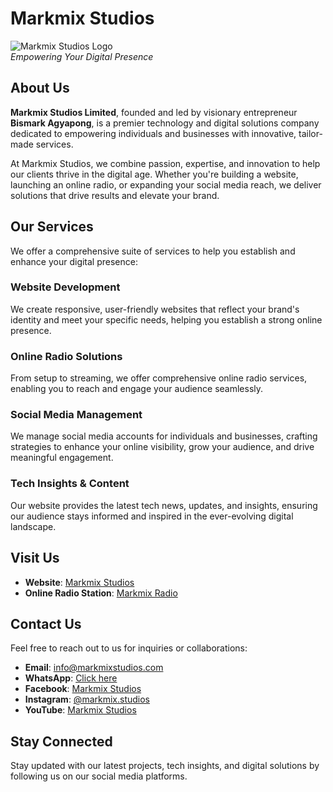 # Markmix Studios

![Markmix Studios Logo](https://cdn.jsdelivr.net/gh/bismarkagyapong/files@refs/heads/main/msl.1.webp)  
*Empowering Your Digital Presence*

## About Us

**Markmix Studios Limited**, founded and led by visionary entrepreneur **Bismark Agyapong**, is a premier technology and digital solutions company dedicated to empowering individuals and businesses with innovative, tailor-made services.

At Markmix Studios, we combine passion, expertise, and innovation to help our clients thrive in the digital age. Whether you're building a website, launching an online radio, or expanding your social media reach, we deliver solutions that drive results and elevate your brand.

## Our Services

We offer a comprehensive suite of services to help you establish and enhance your digital presence:

### Website Development

We create responsive, user-friendly websites that reflect your brand's identity and meet your specific needs, helping you establish a strong online presence.

### Online Radio Solutions

From setup to streaming, we offer comprehensive online radio services, enabling you to reach and engage your audience seamlessly.

### Social Media Management

We manage social media accounts for individuals and businesses, crafting strategies to enhance your online visibility, grow your audience, and drive meaningful engagement.

### Tech Insights & Content

Our website provides the latest tech news, updates, and insights, ensuring our audience stays informed and inspired in the ever-evolving digital landscape.

## Visit Us

- **Website**: [Markmix Studios](https://www.markmixstudios.com)
- **Online Radio Station**: [Markmix Radio](https://radio.markmixstudios.com)

## Contact Us

Feel free to reach out to us for inquiries or collaborations:

- **Email**: [info@markmixstudios.com](mailto:info@markmixstudios.com)
- **WhatsApp**: [Click here](https://wa.me/message/G7U62J64LUZOO1)
- **Facebook**: [Markmix Studios](https://www.facebook.com/1b.i.s.m.a.r.k_)
- **Instagram**: [@markmix.studios](https://www.instagram.com/markmix.studios)
- **YouTube**: [Markmix Studios](https://www.youtube.com/channel/UC4vWf9ZYN-U2hC0cs0pHAqA)

## Stay Connected

Stay updated with our latest projects, tech insights, and digital solutions by following us on our social media platforms.
